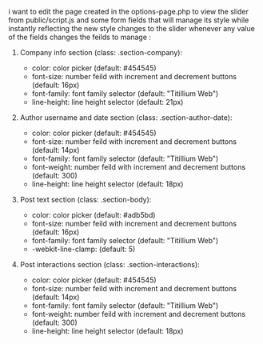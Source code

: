 i want to edit the page created in the options-page.php to view the slider from public/script.js and some form fields that will manage its style while instantly reflecting the new style changes to the slider whenever any value of the fields changes
the feilds to manage :
1. Company info section (class: .section-company):
    - color: color picker (default: #454545)
    - font-size: number feild with increment and decrement buttons (default: 16px)
    - font-family: font family selector (default: "Titillium Web")
    - line-height: line height selector (default: 21px)

2. Author username and date section (class: .section-author-date):
    - color: color picker (default: #454545)
    - font-size: number feild with increment and decrement buttons (default: 14px)
    - font-family: font family selector (default: "Titillium Web")
    - font-weight: number feild with increment and decrement buttons (default: 300)
    - line-height: line height selector (default: 18px)

3. Post text section (class: .section-body):
    - color: color picker (default: #adb5bd)
    - font-size: number feild with increment and decrement buttons (default: 16px)
    - font-family: font family selector (default: "Titillium Web")
    - -webkit-line-clamp: (default: 5)

4. Post interactions section (class: .section-interactions): 
    - color: color picker (default: #454545)
    - font-size: number feild with increment and decrement buttons (default: 14px)
    - font-family: font family selector (default: "Titillium Web")
    - font-weight: number feild with increment and decrement buttons (default: 300)
    - line-height: line height selector (default: 18px)